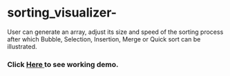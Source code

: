 # sorting_visualizer-
User can generate an array, adjust its size and speed of the sorting process after which Bubble, Selection, Insertion, Merge or Quick sort can be illustrated.
### Click <a href = "https://vinaysingh20.github.io/index.html"> Here </a> to see working demo.
